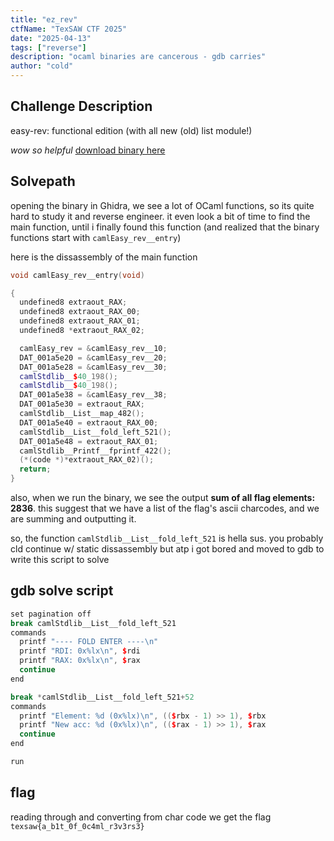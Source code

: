 ```yaml
---
title: "ez_rev"
ctfName: "TexSAW CTF 2025"
date: "2025-04-13"
tags: ["reverse"]
description: "ocaml binaries are cancerous - gdb carries"
author: "cold"
---
```


## Challenge Description

easy-rev: functional edition (with all new (old) list module!)

_wow so helpful_
[download binary here](/api/writeup-assets/texsaw2025/ezrev/easy_rev)

## Solvepath

opening the binary in Ghidra, we see a lot of OCaml functions, so its quite hard to study it and reverse engineer. it even look a bit of time to find the main function, until i finally found this function (and realized that the binary functions start with `camlEasy_rev__entry`)

here is the dissassembly of the main function

```cpp
void camlEasy_rev__entry(void)

{
  undefined8 extraout_RAX;
  undefined8 extraout_RAX_00;
  undefined8 extraout_RAX_01;
  undefined8 *extraout_RAX_02;

  camlEasy_rev = &camlEasy_rev__10;
  DAT_001a5e20 = &camlEasy_rev__20;
  DAT_001a5e28 = &camlEasy_rev__30;
  camlStdlib__$40_198();
  camlStdlib__$40_198();
  DAT_001a5e38 = &camlEasy_rev__38;
  DAT_001a5e30 = extraout_RAX;
  camlStdlib__List__map_482();
  DAT_001a5e40 = extraout_RAX_00;
  camlStdlib__List__fold_left_521();
  DAT_001a5e48 = extraout_RAX_01;
  camlStdlib__Printf__fprintf_422();
  (*(code *)*extraout_RAX_02)();
  return;
}
```

also, when we run the binary, we see the output **sum of all flag elements: 2836**. this suggest that we have a list of the flag's ascii charcodes, and we are summing and outputting it.

so, the function `camlStdlib__List__fold_left_521` is hella sus. you probably cld continue w/ static dissassembly but atp i got bored and moved to gdb to write this script to solve

## gdb solve script

```cpp
set pagination off
break camlStdlib__List__fold_left_521
commands
  printf "---- FOLD ENTER ----\n"
  printf "RDI: 0x%lx\n", $rdi
  printf "RAX: 0x%lx\n", $rax
  continue
end

break *camlStdlib__List__fold_left_521+52
commands
  printf "Element: %d (0x%lx)\n", (($rbx - 1) >> 1), $rbx
  printf "New acc: %d (0x%lx)\n", (($rax - 1) >> 1), $rax
  continue
end

run
```

## flag

reading through and converting from char code we get the flag
`texsaw{a_b1t_0f_0c4ml_r3v3rs3}`
